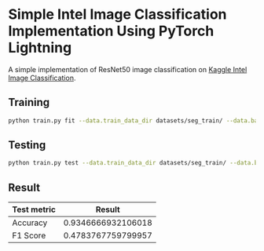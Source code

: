 # Simple Intel Image Classification Implementation Using PyTorch Lightning
A simple implementation of ResNet50 image classification on [Kaggle Intel Image Classification](https://www.kaggle.com/datasets/puneet6060/intel-image-classification/data).  

## Training
```bash
python train.py fit --data.train_data_dir datasets/seg_train/ --data.batch_size 128 --model.lr 1e-2 --trainer.max_epochs 20
```

## Testing
```bash
python train.py test --data.train_data_dir datasets/seg_train/ --data.batch_size 128 --model.lr 1e-2 --ckpt_path lightning_logs/version_6/checkpoints/epoch\=19-step\=1880.ckpt
```

## Result

|        Test metric        |    Result                 |
|---------------------------|---------------------------|
|         Accuracy          |    0.9346666932106018     |
|         F1 Score          |    0.4783767759799957     |

